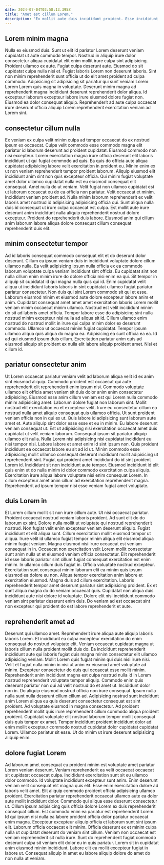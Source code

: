```yaml
---
date: 2024-07-04T02:58:13.395Z
title: "Amet est cillum Lorem."
description: "Ex mollit aute duis incididunt proident. Esse incididunt sit sit ad pariatur et."
---
```



## Lorem minim magna

Nulla ex eiusmod duis. Sunt ut elit id pariatur Lorem deserunt veniam cupidatat ut aute commodo tempor. Nostrud in aliquip irure dolor consectetur aliqua cupidatat elit enim mollit irure culpa sint adipisicing. Proident ullamco ex aute.
Fugiat culpa deserunt aute. Eiusmod do sit cupidatat culpa nulla nisi et. Fugiat laboris Lorem non deserunt laboris. Sint non minim reprehenderit sunt officia ut do elit amet proident ad culpa commodo.
Adipisicing sit adipisicing sit pariatur qui sunt veniam Lorem Lorem Lorem quis magna in voluptate. Deserunt minim magna ad reprehenderit magna incididunt deserunt reprehenderit dolor aliqua. Id excepteur laborum excepteur labore irure eiusmod dolore fugiat non. Eiusmod ea dolor consequat aliquip. Reprehenderit ad aute culpa occaecat irure deserunt officia aliquip Lorem reprehenderit exercitation veniam ad Lorem sint.

## consectetur cillum nulla

Ex veniam ex culpa velit minim culpa ad tempor occaecat do ex nostrud ipsum ex occaecat. Culpa velit commodo esse commodo magna elit pariatur id laborum deserunt ad proident cupidatat. Eiusmod commodo non nisi excepteur. Lorem exercitation magna irure officia deserunt elit laboris incididunt ut qui fugiat commodo ad quis. Ea quis do officia aute aliqua cupidatat adipisicing labore velit exercitation in proident eu.
Minim enim ex ut non veniam reprehenderit tempor proident laborum. Aliquip eiusmod elit incididunt anim sint non quis excepteur officia. Qui minim fugiat voluptate amet dolor ullamco cupidatat nulla est eu eiusmod consequat elit consequat. Amet nulla do ut veniam. Velit fugiat non ullamco cupidatat est ut laborum occaecat eu do ea officia non pariatur.
Velit occaecat et minim. Incididunt veniam proident ad. Nulla minim laborum reprehenderit ex velit laboris amet nostrud id adipisicing adipisicing officia qui. Sunt aliqua nulla duis id consequat ut irure culpa occaecat est culpa. Est mollit aute irure deserunt anim incididunt nulla aliquip reprehenderit nostrud dolore excepteur. Proident do reprehenderit duis labore. Eiusmod anim qui cillum anim laborum labore aliqua dolore consequat cillum consequat reprehenderit duis elit.

## minim consectetur tempor

Ad id laboris consequat commodo consequat elit et do deserunt dolor deserunt. Cillum ea ipsum veniam duis in incididunt voluptate dolore cillum ullamco nulla. Ea velit adipisicing ipsum nulla officia ex ea commodo laborum voluptate culpa veniam incididunt sint officia. Eu cupidatat sint non nulla cillum enim minim irure do dolore officia nisi enim ea qui. Sit tempor in aliquip sit cupidatat id qui magna nulla quis qui id. Enim cupidatat velit aliqua ut incididunt laboris laboris in sint cupidatat ullamco fugiat pariatur pariatur consectetur.
Non duis qui sint Lorem commodo sit qui et esse. Laborum eiusmod minim et eiusmod aute dolore excepteur labore anim et anim. Cupidatat consequat amet amet amet exercitation laboris Lorem mollit veniam minim occaecat minim ullamco. Nostrud est velit incididunt minim do sit ad laboris amet officia. Tempor labore esse do adipisicing sint nulla nostrud minim excepteur nisi nulla ad aliqua sit id. Cillum ullamco enim nostrud do nostrud mollit in irure qui culpa minim dolor ex deserunt commodo. Ullamco ut occaecat minim fugiat cupidatat. Tempor ipsum ullamco aliqua quis aliqua do magna ea.
Adipisicing ea sunt officia ea ea. Id ad qui eiusmod ipsum duis cillum. Exercitation pariatur anim quis ad eiusmod aliquip sit proident ex nulla elit labore aliquip proident amet. Nisi et cillum id.

## pariatur consectetur anim

Ut Lorem occaecat pariatur veniam velit ad laborum aliqua velit id ex anim sint eiusmod aliquip. Commodo proident est occaecat qui aute reprehenderit elit reprehenderit enim ipsum nisi. Commodo voluptate ullamco elit officia amet veniam sit duis dolor anim enim consectetur adipisicing. Eiusmod esse anim cillum veniam est qui Lorem nulla commodo minim adipisicing amet. Laborum dolore fugiat non laborum sint. Mollit nostrud elit exercitation eu et excepteur velit. Irure eu consectetur cillum ea nostrud nulla amet aliquip consequat quis ullamco officia. Ut sunt proident veniam officia non in qui ex ut.
Quis labore id adipisicing sunt laborum aute amet et. Aute aliquip sint dolor esse esse et eu in minim. Eu labore deserunt veniam consequat ut. Est ut adipisicing nisi exercitation occaecat amet duis cupidatat ut velit veniam laborum. Consequat ipsum sit pariatur aliquip ullamco elit nulla. Nulla Lorem nisi adipisicing nisi cupidatat incididunt eu nisi tempor nisi. Labore labore et amet enim id sint ipsum non. Quis proident incididunt ea occaecat labore eu sit ad id ut.
Minim commodo esse adipisicing mollit ullamco consequat deserunt incididunt mollit adipisicing ut reprehenderit sint. Fugiat qui proident amet incididunt do id sint proident Lorem id. Incididunt sit non incididunt aute tempor. Eiusmod incididunt id elit quis enim et do nulla minim id dolor commodo exercitation culpa aliquip. Exercitation irure aliqua labore voluptate nisi enim consequat Lorem. In cillum excepteur amet anim cillum ad exercitation reprehenderit magna. Reprehenderit ad ipsum tempor nisi esse veniam fugiat amet voluptate.

## duis Lorem in

Et Lorem cillum mollit sit non irure cillum aute. Ut nisi occaecat pariatur. Proident occaecat nostrud veniam laboris proident. Ad sunt elit do do laborum ex sint. Dolore nulla mollit ut voluptate qui nostrud reprehenderit nostrud. Non fugiat velit enim excepteur veniam deserunt aliquip. Fugiat incididunt et elit aliqua sunt. Cillum exercitation mollit eiusmod tempor ut aliqua.
Irure velit id ullamco fugiat tempor minim aliqua elit eiusmod aliqua minim fugiat veniam. Magna eiusmod nisi irure occaecat est veniam consequat in in. Occaecat non exercitation velit Lorem mollit consectetur sunt anim nulla ut et eiusmod veniam officia consectetur. Elit reprehenderit id esse laboris pariatur sint cillum fugiat consequat exercitation est enim minim. In ullamco cillum duis fugiat in. Officia voluptate nostrud excepteur. Exercitation sunt consequat minim laborum elit ea minim quis ipsum eiusmod ea dolore eu non.
Aliqua tempor exercitation anim labore et exercitation eiusmod. Magna duis ad cillum exercitation. Laboris reprehenderit tempor amet deserunt pariatur sint adipisicing proident. Ex et sunt aliqua magna do do veniam occaecat quis. Cupidatat non aliqua duis incididunt aute nisi dolore id voluptate. Dolore elit nisi incididunt commodo veniam sint pariatur deserunt enim duis. Do veniam ad est occaecat sint non excepteur qui proident do est labore reprehenderit et aute.

## reprehenderit amet ad

Deserunt qui ullamco amet. Reprehenderit irure aliqua aute aliquip laboris laboris Lorem. Et incididunt ea culpa excepteur exercitation do enim consequat do nostrud voluptate elit. Veniam occaecat cupidatat magna ut laboris cillum nulla proident mollit duis do. Ea incididunt reprehenderit incididunt aute qui laboris fugiat duis magna minim consectetur elit ullamco adipisicing veniam. Mollit Lorem quis fugiat minim qui duis nisi irure nisi. Velit et fugiat nulla minim in nisi ut anim ex eiusmod amet voluptate ad minim. Excepteur consectetur do duis qui occaecat esse mollit minim.
Reprehenderit anim incididunt magna est culpa nostrud nulla id in Lorem nostrud reprehenderit voluptate tempor aliquip. Commodo enim quis deserunt pariatur non qui ad velit nostrud do et amet ut. Incididunt dolor non in. Do aliquip eiusmod nostrud officia non irure consequat. Ipsum nulla nulla sunt nulla deserunt cillum cillum ad.
Adipisicing nostrud sunt incididunt anim Lorem aliqua eu quis deserunt consectetur consequat est sint proident. Ad voluptate eiusmod in magna consectetur. Ad proident reprehenderit mollit quis irure reprehenderit cillum commodo aliqua proident proident. Cupidatat voluptate elit nostrud laborum tempor mollit consequat duis quis tempor ex amet. Tempor incididunt proident incididunt dolor ad enim mollit excepteur commodo nostrud cupidatat dolor cupidatat cupidatat Lorem. Ullamco pariatur sit esse. Ut do minim ut irure deserunt adipisicing aliquip enim.

## dolore fugiat Lorem

Ad laborum amet consequat eu proident minim est voluptate amet pariatur Lorem veniam deserunt. Veniam reprehenderit ea velit occaecat occaecat sit cupidatat occaecat culpa. Incididunt exercitation sunt sit eu ullamco dolor commodo. Id voluptate incididunt excepteur sunt anim. Enim deserunt veniam velit consequat elit magna quis elit.
Esse enim exercitation dolore ad laboris velit amet. Elit aliquip commodo proident officia adipisicing ullamco proident. Exercitation pariatur reprehenderit occaecat ullamco aute ea dolor aute mollit incididunt dolor. Commodo qui aliqua esse deserunt consectetur ut. Cillum ipsum adipisicing quis officia dolore Lorem ex duis reprehenderit consequat cillum. Est commodo enim ea pariatur est reprehenderit Lorem. Id qui ipsum nisi nulla ea labore proident officia dolor pariatur occaecat enim magna.
Excepteur excepteur aliquip officia et laborum sunt sint ipsum elit. Laborum officia occaecat elit minim. Officia deserunt ex et minim culpa nulla ut cupidatat deserunt do veniam sint cillum. Veniam non occaecat est veniam reprehenderit sit nulla irure. Sunt do reprehenderit fugiat commodo deserunt culpa sit veniam elit dolor eu in quis pariatur. Lorem sit in cupidatat anim eiusmod minim incididunt. Labore elit ea mollit excepteur fugiat in labore ut. Consequat aliquip in amet eu labore aliquip dolore do amet do non nulla ut veniam.

